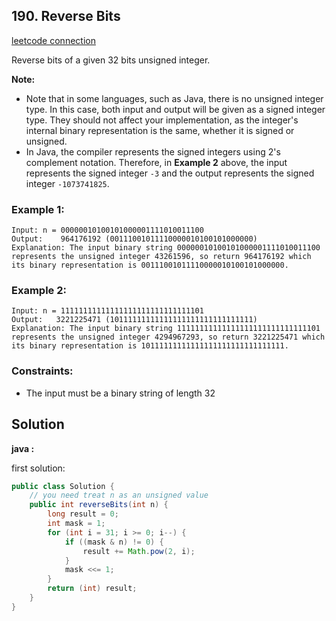 ## 190. Reverse Bits

[leetcode connection](https://leetcode.com/problems/reverse-bits/)

Reverse bits of a given 32 bits unsigned integer.

**Note:**

* Note that in some languages, such as Java, there is no unsigned integer type. In this case, both input and output will be given as a signed integer type. They should not affect your implementation, as the integer's internal binary representation is the same, whether it is signed or unsigned.
* In Java, the compiler represents the signed integers using 2's complement notation. Therefore, in **Example 2** above, the input represents the signed integer `-3` and the output represents the signed integer `-1073741825`.

### Example 1:
```
Input: n = 00000010100101000001111010011100
Output:    964176192 (00111001011110000010100101000000)
Explanation: The input binary string 00000010100101000001111010011100 represents the unsigned integer 43261596, so return 964176192 which its binary representation is 00111001011110000010100101000000.
```

### Example 2:
```
Input: n = 11111111111111111111111111111101
Output:   3221225471 (10111111111111111111111111111111)
Explanation: The input binary string 11111111111111111111111111111101 represents the unsigned integer 4294967293, so return 3221225471 which its binary representation is 10111111111111111111111111111111.
```

### Constraints:

* The input must be a binary string of length 32

## Solution

**java :**

first solution:
```java
public class Solution {
    // you need treat n as an unsigned value
    public int reverseBits(int n) {
        long result = 0;
        int mask = 1;
        for (int i = 31; i >= 0; i--) {
            if ((mask & n) != 0) {
                result += Math.pow(2, i);
            }
            mask <<= 1;
        }
        return (int) result;
    }
}
```